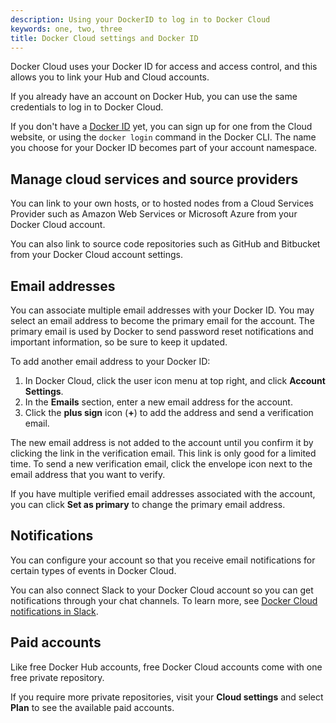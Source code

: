 ```yaml
---
description: Using your DockerID to log in to Docker Cloud
keywords: one, two, three
title: Docker Cloud settings and Docker ID
---
```


Docker Cloud uses your Docker ID for access and access control, and this allows
you to link your Hub and Cloud accounts.

If you already have an account on Docker Hub, you can use the same credentials to
log in to Docker Cloud.

If you don't have a [Docker ID](../docker-id/) yet, you can sign up for one from
the Cloud website, or using the `docker login` command in the Docker CLI. The
name you choose for your Docker ID becomes part of your account namespace.

## Manage cloud services and source providers

You can link to your own hosts, or to hosted nodes from a Cloud Services
Provider such as Amazon Web Services or Microsoft Azure from your Docker Cloud
account.

You can also link to source code repositories such as GitHub and
Bitbucket from your Docker Cloud account settings.

## Email addresses

You can associate multiple email addresses with your Docker ID. 
You may select an email address to become the primary email for the account. 
The primary email is used by Docker to send password reset notifications 
and important information, so be sure to keep it updated.


To add another email address to your Docker ID:

1. In Docker Cloud, click the user icon menu at top right, and click **Account Settings**.
2. In the **Emails** section, enter a new email address for the account.
3. Click the **plus sign** icon (**+**) to add the address and send a verification email.

The new email address is not added to the account until you confirm it by
clicking the link in the verification email. This link is only good for a
limited time. To send a new verification email, click the envelope icon next to
the email address that you want to verify.

If you have multiple verified email addresses associated with the account, you can click **Set as primary** to change the primary email address.

## Notifications

You can configure your account so that you receive email notifications for certain types of events in Docker Cloud.

You can also connect Slack to your Docker Cloud account so you can get notifications through your chat channels. To learn more, see [Docker Cloud notifications in Slack](slack-integration.md).

## Paid accounts

Like free Docker Hub accounts, free Docker Cloud accounts come with one free
private repository.

If you require more private repositories, visit your **Cloud settings** and
select **Plan** to see the available paid accounts.
